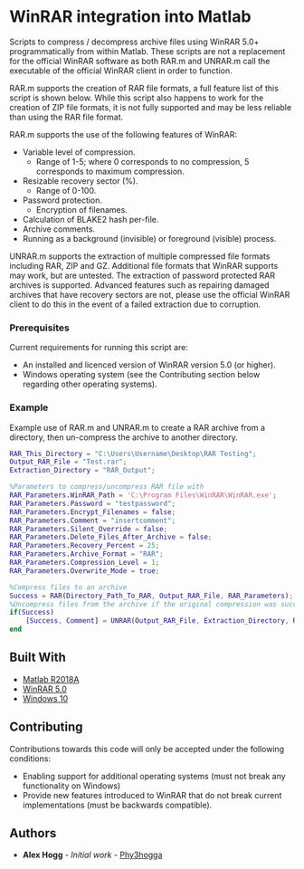 # WinRAR integration into Matlab

Scripts to compress / decompress archive files using WinRAR 5.0+ programmatically from within Matlab. These scripts are not a replacement for the official WinRAR software as both RAR.m and UNRAR.m call the executable of the official WinRAR client in order to function.

RAR.m supports the creation of RAR file formats, a full feature list of this script is shown below. While this script also happens to work for the creation of ZIP file formats, it is not fully supported and may be less reliable than using the RAR file format. 

RAR.m supports the use of the following features of WinRAR:
* Variable level of compression.
	* Range of 1-5; where 0 corresponds to no compression, 5 corresponds to maximum compression.
* Resizable recovery sector (%).
	* Range of 0-100.
* Password protection.
	* Encryption of filenames.
* Calculation of BLAKE2 hash per-file.
* Archive comments.
* Running as a background (invisible) or foreground (visible) process.

UNRAR.m supports the extraction of multiple compressed file formats including RAR, ZIP and GZ. Additional file formats that WinRAR supports may work, but are untested. The extraction of password protected RAR archives is supported. Advanced features such as repairing damaged archives that have recovery sectors are not, please use the official WinRAR client to do this in the event of a failed extraction due to corruption.

### Prerequisites

Current requirements for running this script are:
* An installed and licenced version of WinRAR version 5.0 (or higher).
* Windows operating system (see the Contributing section below regarding other operating systems).

### Example

Example use of RAR.m and UNRAR.m to create a RAR archive from a directory, then un-compress the archive to another directory. 

```matlab
RAR_This_Directory = "C:\Users\Username\Desktop\RAR Testing";
Output_RAR_File = "Test.rar";
Extraction_Directory = "RAR_Output";

%Parameters to compress/uncompress RAR file with
RAR_Parameters.WinRAR_Path = 'C:\Program Files\WinRAR\WinRAR.exe';
RAR_Parameters.Password = "testpassword";
RAR_Parameters.Encrypt_Filenames = false;
RAR_Parameters.Comment = "insertcomment";
RAR_Parameters.Silent_Override = false;
RAR_Parameters.Delete_Files_After_Archive = false;
RAR_Parameters.Recovery_Percent = 25;
RAR_Parameters.Archive_Format = "RAR";
RAR_Parameters.Compression_Level = 1;
RAR_Parameters.Overwrite_Mode = true;

%Compress files to an archive
Success = RAR(Directory_Path_To_RAR, Output_RAR_File, RAR_Parameters);
%Uncompress files from the archive if the original compression was successful
if(Success)
    [Success, Comment] = UNRAR(Output_RAR_File, Extraction_Directory, RAR_Parameters);
end
```

## Built With

* [Matlab R2018A](https://www.mathworks.com/products/matlab.html)
* [WinRAR 5.0](https://www.rarlab.com/)
* [Windows 10](https://www.microsoft.com/en-gb/software-download/windows10)

## Contributing

Contributions towards this code will only be accepted under the following conditions:
* Enabling support for additional operating systems (must not break any functionality on Windows)
* Provide new features introduced to WinRAR that do not break current implementations (must be backwards compatible).

## Authors

* **Alex Hogg** - *Initial work* - [Phy3hogga](https://github.com/Phy3hogga)